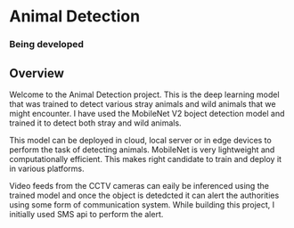 # Animal Detection

### Being developed

## Overview

Welcome to the Animal Detection project. This is the deep learning model that was trained to detect various stray animals and wild animals that we might encounter. I have used the MobileNet V2 boject detection model and trained it to detect both stray and wild animals.

This model can be deployed in cloud, local server or in edge devices to perform the task of detecting animals. MobileNet is very lightweight and computationally efficient. This makes right candidate to train and deploy it in various platforms.

Video feeds from the CCTV cameras can eaily be inferenced using the trained model and once the object is detedcted it can alert the authorities using some form of communication system. While building this project, I initially used SMS api to perform the alert.

